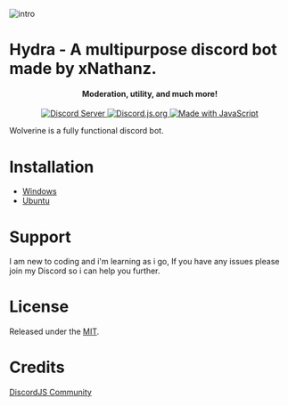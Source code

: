 ![intro](https://hatred2k.com/assets/hydra.jpg)

# Hydra - A multipurpose discord bot made by xNathanz.
<h4 align="center">Moderation, utility, and much more!</h4>
<p align="center">
  <a href="https://discord.gg/TWxeQGx">
    <img src="https://discordapp.com/api/guilds/556510395150499850/widget.png?style=shield" alt="Discord Server">
  </a>
  <a href="https://Discord.js.org">
      <img src="https://img.shields.io/badge/discord-js-blue.svg" alt="Discord.js.org">
  </a>
   <a href="https://discord.js.org/#/">
    <img src="https://forthebadge.com/images/badges/made-with-javascript.svg" alt="Made with JavaScript">
  </a>
</p>

Wolverine is a fully functional discord bot.

# Installation
* [Windows]()
* [Ubuntu]()

# Support

I am new to coding and i'm learning as i go, If you have any issues please join my Discord so i can help you further.

# License

Released under the [MIT](LICENSE).

# Credits

[DiscordJS Community](https://discord.js.org/#/)

